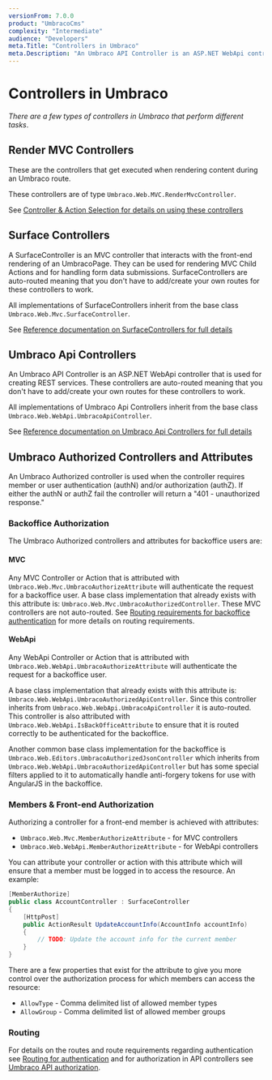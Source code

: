 ```yaml
---
versionFrom: 7.0.0
product: "UmbracoCms"
complexity: "Intermediate"
audience: "Developers"
meta.Title: "Controllers in Umbraco"
meta.Description: "An Umbraco API Controller is an ASP.NET WebApi controller that is used for creating REST services."
---
```


# Controllers in Umbraco

_There are a few types of controllers in Umbraco that perform different tasks_.

## Render MVC Controllers

These are the controllers that get executed when rendering content during an Umbraco route.

These controllers are of type `Umbraco.Web.MVC.RenderMvcController`.

See [Controller & Action Selection for details on using these controllers](../Default-Routing/Controller-Selection/)

## Surface Controllers

A SurfaceController is an MVC controller that interacts with the front-end rendering of an UmbracoPage. They can be used for rendering MVC Child Actions and for handling form data submissions.
SurfaceControllers are auto-routed meaning that you don't have to add/create your own routes for these controllers to work.

All implementations of SurfaceControllers inherit from the base class `Umbraco.Web.Mvc.SurfaceController`.

See [Reference documentation on SurfaceControllers for full details](../../Reference/Routing/Surface-Controllers/index.md)

## Umbraco Api Controllers

An Umbraco API Controller is an ASP.NET WebApi controller that is used for creating REST services. These controllers are auto-routed meaning that you don't have to add/create your own routes for these controllers to work.

All implementations of Umbraco Api Controllers inherit from the base class `Umbraco.Web.WebApi.UmbracoApiController`.

See [Reference documentation on Umbraco Api Controllers for full details](../../Reference/Routing/Umbraco-API-Controllers/index.md)

## Umbraco Authorized Controllers and Attributes

An Umbraco Authorized controller is used when the controller requires member or user authentication (authN) and/or authorization (authZ). If either the authN or authZ fail the controller will return a "401 - unauthorized response."

### Backoffice Authorization

The Umbraco Authorized controllers and attributes for backoffice users are:

#### MVC

Any MVC Controller or Action that is attributed with `Umbraco.Web.Mvc.UmbracoAuthorizeAttribute` will authenticate the request for a backoffice user. A base class implementation that already exists with this attribute is: `Umbraco.Web.Mvc.UmbracoAuthorizedController`. These MVC controllers are not auto-routed.  See [Routing requirements for backoffice authentication](../../Reference/Routing/Authorized/index.md) for more details on routing requirements.

#### WebApi

Any WebApi Controller or Action that is attributed with `Umbraco.Web.WebApi.UmbracoAuthorizeAttribute` will authenticate the request for a backoffice user.

A base class implementation that already exists with this attribute is: `Umbraco.Web.WebApi.UmbracoAuthorizedApiController`. Since this controller inherits from `Umbraco.Web.WebApi.UmbracoApiController` it is auto-routed. This controller is also attributed with `Umbraco.Web.WebApi.IsBackOfficeAttribute` to ensure that it is routed correctly to be authenticated for the backoffice.

Another common base class implementation for the backoffice is `Umbraco.Web.Editors.UmbracoAuthorizedJsonController` which inherits from `Umbraco.Web.WebApi.UmbracoAuthorizedApiController` but has some special filters applied to it to automatically handle anti-forgery tokens for use with AngularJS in the backoffice.

### Members & Front-end Authorization

Authorizing a controller for a front-end member is achieved with attributes:

* `Umbraco.Web.Mvc.MemberAuthorizeAttribute` - for MVC controllers
* `Umbraco.Web.WebApi.MemberAuthorizeAttribute` - for WebApi controllers

You can attribute your controller or action with this attribute which will ensure that a member must be logged in to access the resource. An example:

```csharp
[MemberAuthorize]
public class AccountController : SurfaceController
{
    [HttpPost]
    public ActionResult UpdateAccountInfo(AccountInfo accountInfo)
    {
        // TODO: Update the account info for the current member
    }
}
```

There are a few properties that exist for the attribute to give you more control over the authorization process for which members can access the resource:

* `AllowType` - Comma delimited list of allowed member types
* `AllowGroup` - Comma delimited list of allowed member groups

### Routing

For details on the routes and route requirements regarding authentication see [Routing for authentication](../../Reference/Routing/Authorized/index.md) and for authorization in API controllers see [Umbraco API authorization](../../Reference/Routing/WebApi/authorization).
